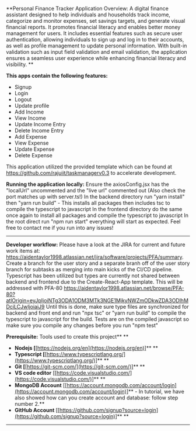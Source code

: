 **Personal Finance Tracker Application Overview: A digital finance assistant designed to help individuals and households track income, categorize and monitor expenses, set savings targets, and generate visual financial reports. It promotes financial literacy and enables better money management for users. It includes essential features such as secure user authentication, allowing individuals to sign up and log in to their accounts, as well as profile management to update personal information. With built-in validation such as input field validation and email validation, the application ensures a seamless user experience while enhancing financial literacy and visibility. **

**This apps **contain** the following features:**

* Signup
* Login
* Logout
* Update profile
* Add Income
* View Income
* Update Income Entry
* Delete Income Entry
* Add Expense
* View Expense
* Update Expense
* Delete Expense


This application utilized the provided template which can be found at https://github.com/rajuiit/taskmanagerv0.3 to accelerate development.

**Running the application locally:**
Ensure the axiosConfig.jsx has the "localUrl" uncommented and the "live url" commented out (Also check the port matches up with server.ts!)
In the backend directory run "yarn install" then "yarn run build" - This installs all packages then includes tsc to compile the typescript to javascript
In the frontend directory do the same once again to install all packages and compile the typescript to javascript
In the root direct run "npm run start" everything will start as expected. Feel free to contact me if you run into any issues!

---
**Developer workflow:**
Please have a look at the JIRA for current and future work items at: https://aidentaylor1998.atlassian.net/jira/software/projects/PFA/summary.
Create a branch for the user story and a separate branh off of the user story branch for subtasks as merging into main kicks of the CI/CD pipeline.
Typescript has been utilized but types are currently not shared between backend and frontend due to the Create-React-App template. This will be addressed with PFA-80 https://aidentaylor1998.atlassian.net/browse/PFA-80?atlOrigin=eyJpIjoiNTg3ODA1ODM3MTk3NGE1MjkyNWZmODkwZDA3ODlhMDciLCJwIjoiaiJ9
Until this is done, make sure type files are synchronized for backend and front end and run "npx tsc" or "yarn run build" to compile the typescript to javascript for the build.
Tests are on the compiled javascript so make sure you compile any changes before you run "npm test"

**Prerequisite:** Tools used to create this project** **

* **Nodejs [**[https://nodejs.org/en](https://nodejs.org/en)]** **
* **Typescript [**[https://www.typescriptlang.org/](https://www.typescriptlang.org/)]** **
* **Git [**[https://git-scm.com/](https://git-scm.com/)]** **
* **VS code editor** [[https://code.visualstudio.com/](https://code.visualstudio.com/)]** **
* **MongoDB Account** [[https://account.mongodb.com/account/login](https://account.mongodb.com/account/login)]** - In tutorial, we have also showed how can you create account and database: follow step number 2.**
* **GitHub Account** [[https://github.com/signup?source=login](https://github.com/signup?source=login)]** **

---
